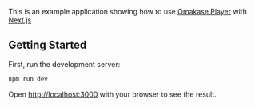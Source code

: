 This is an example application showing how to use [Omakase Player](https://player.byomakase.org) with [Next.js](https://nextjs.org)

## Getting Started

First, run the development server:

```bash
npm run dev
```

Open [http://localhost:3000](http://localhost:3000) with your browser to see the result.
